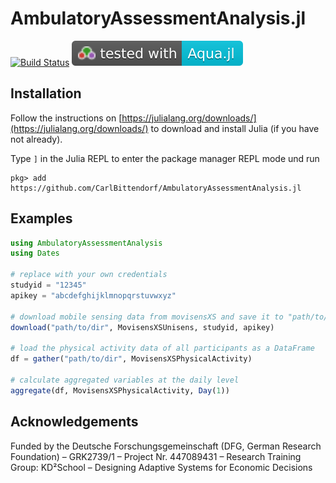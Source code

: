 # AmbulatoryAssessmentAnalysis.jl

[![Build Status](https://github.com/CarlBittendorf/AmbulatoryAssessmentAnalysis.jl/actions/workflows/CI.yml/badge.svg?branch=main)](https://github.com/CarlBittendorf/AmbulatoryAssessmentAnalysis.jl/actions/workflows/CI.yml?query=branch%3Amain)
[![Aqua](https://raw.githubusercontent.com/JuliaTesting/Aqua.jl/master/badge.svg)](https://github.com/JuliaTesting/Aqua.jl)

## Installation

Follow the instructions on [https://julialang.org/downloads/](https://julialang.org/downloads/) to download and install Julia (if you have not already).

Type `]` in the Julia REPL to enter the package manager REPL mode und run

```
pkg> add https://github.com/CarlBittendorf/AmbulatoryAssessmentAnalysis.jl
```

## Examples

```julia
using AmbulatoryAssessmentAnalysis
using Dates

# replace with your own credentials
studyid = "12345"
apikey = "abcdefghijklmnopqrstuvwxyz"

# download mobile sensing data from movisensXS and save it to "path/to/dir"
download("path/to/dir", MovisensXSUnisens, studyid, apikey)

# load the physical activity data of all participants as a DataFrame
df = gather("path/to/dir", MovisensXSPhysicalActivity)

# calculate aggregated variables at the daily level
aggregate(df, MovisensXSPhysicalActivity, Day(1))
```

## Acknowledgements

Funded by the Deutsche Forschungsgemeinschaft (DFG, German Research Foundation) – GRK2739/1 – Project Nr. 447089431 – Research Training Group: KD²School – Designing Adaptive Systems for Economic Decisions